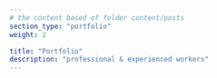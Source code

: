 ```yaml
---
# the content based of folder content/posts
section_type: "portfolio"
weight: 2

title: "Portfolio"
description: "professional & experienced workers"
---
```

